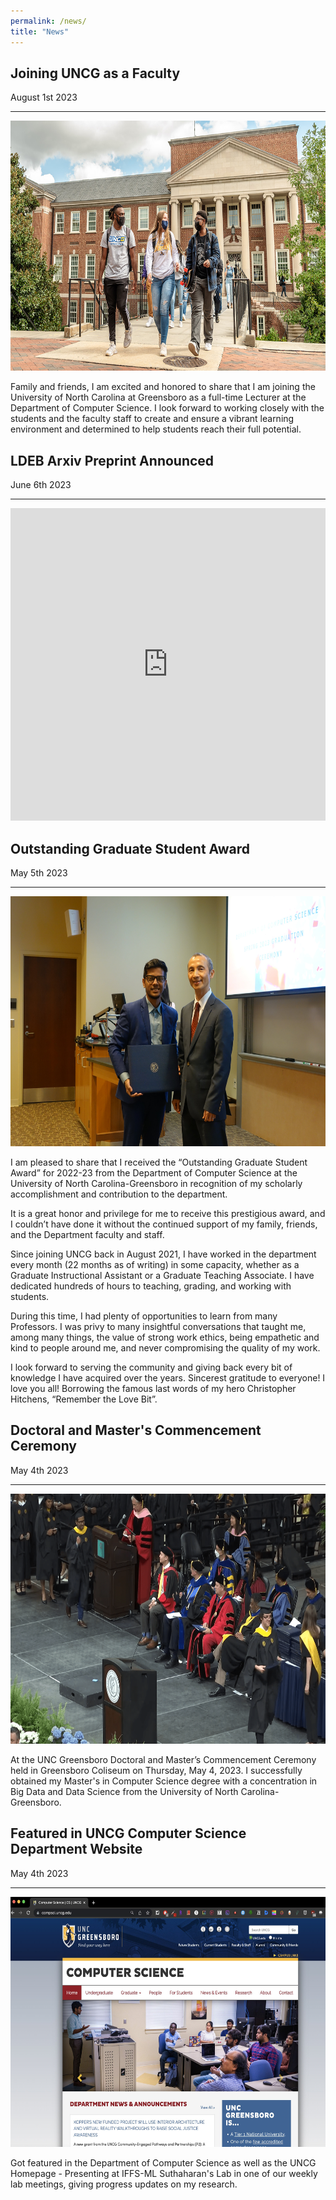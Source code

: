 ```yaml
---
permalink: /news/
title: "News"
---
```


## Joining UNCG as a Faculty
<time>August 1st 2023</time>

<hr>

<img src="/images/lecturer.jpeg" width="600" height="400">

Family and friends, I am excited and honored to share that I am joining the University of North Carolina at Greensboro as a full-time Lecturer at the Department of Computer Science. I look forward to working closely with the students and the faculty staff to create and ensure a vibrant learning environment and determined to help students reach their full potential.

## LDEB Arxiv Preprint Announced
<time>June 6th 2023</time>

<hr>

<iframe src="https://www.linkedin.com/embed/feed/update/urn:li:share:7071891478133817345" height="500" width="100%" frameborder="0" allowfullscreen="" title="Embedded post"></iframe>

## Outstanding Graduate Student Award
<time>May 5th 2023</time>

<hr>

<img src="/images/gradaward.jpeg" width="600" height="400">

I am pleased to share that I received the “Outstanding Graduate Student Award” for 2022-23 from the Department of Computer Science at the University of North Carolina-Greensboro in recognition of my scholarly accomplishment and contribution to the department. 

It is a great honor and privilege for me to receive this prestigious award, and I couldn’t have done it without the continued support of my family, friends, and the Department faculty and staff.

Since joining UNCG back in August 2021, I have worked in the department every month (22 months as of writing) in some capacity, whether as a Graduate Instructional Assistant or a Graduate Teaching Associate. I have dedicated hundreds of hours to teaching, grading, and working with students.

During this time, I had plenty of opportunities to learn from many Professors. I was privy to many insightful conversations that taught me, among many things, the value of strong work ethics, being empathetic and kind to people around me, and never compromising the quality of my work.

I look forward to serving the community and giving back every bit of knowledge I have acquired over the years. Sincerest gratitude to everyone! I love you all! Borrowing the famous last words of my hero Christopher Hitchens, “Remember the Love Bit”.

## Doctoral and Master's Commencement Ceremony
<time>May 4th 2023</time>

<hr>

<img src="/images/graduation.jpeg" width="600" height="400">

At the UNC Greensboro Doctoral and Master’s Commencement Ceremony held in Greensboro Coliseum on Thursday, May 4, 2023. I successfully obtained my Master's in Computer Science degree with a concentration in Big Data and Data Science from the University of North Carolina-Greensboro.

## Featured in UNCG Computer Science Department Website
<time>May 4th 2023</time>

<hr>

<img src="/images/featured.jpeg" width="600" height="400">

Got featured in the Department of Computer Science as well as the UNCG Homepage - Presenting at IFFS-ML Suthaharan's Lab in one of our weekly lab meetings, giving progress updates on my research.
